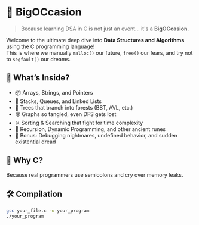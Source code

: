# 🎊 BigOCcasion

> Because learning DSA in C is not just an event... it's a **BigOCcasion**.

Welcome to the ultimate deep dive into **Data Structures and Algorithms** using the C programming language!  
This is where we manually `malloc()` our future, `free()` our fears, and try not to `segfault()` our dreams.

## 🧠 What’s Inside?

- 📦 Arrays, Strings, and Pointers
- 🧱 Stacks, Queues, and Linked Lists
- 🌳 Trees that branch into forests (BST, AVL, etc.)
- 🕸️ Graphs so tangled, even DFS gets lost
- ⚔️ Sorting & Searching that fight for time complexity
- 🧮 Recursion, Dynamic Programming, and other ancient runes
- 🧨 Bonus: Debugging nightmares, undefined behavior, and sudden existential dread

## 🚀 Why C?

Because real programmers use semicolons and cry over memory leaks.

## 🛠 Compilation

```bash
gcc your_file.c -o your_program
./your_program
